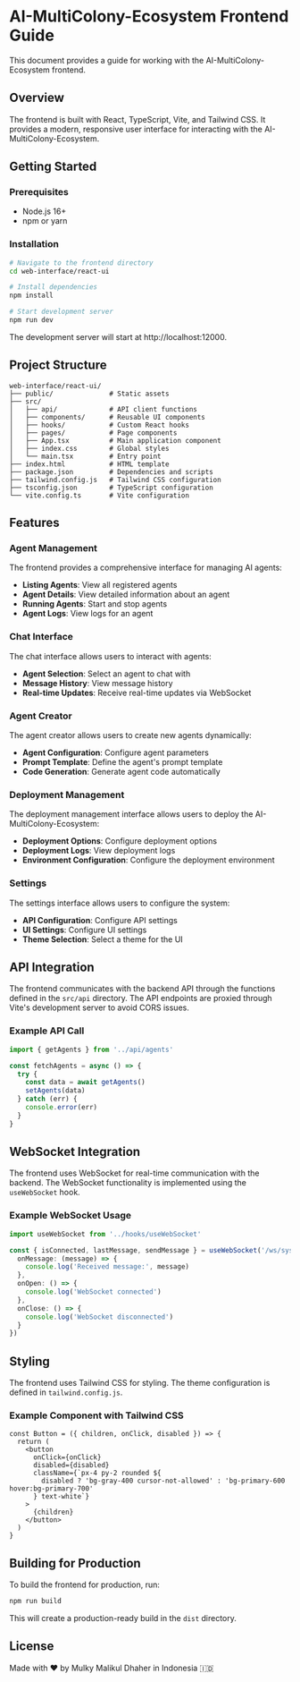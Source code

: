 # AI-MultiColony-Ecosystem Frontend Guide

This document provides a guide for working with the AI-MultiColony-Ecosystem frontend.

## Overview

The frontend is built with React, TypeScript, Vite, and Tailwind CSS. It provides a modern, responsive user interface for interacting with the AI-MultiColony-Ecosystem.

## Getting Started

### Prerequisites

- Node.js 16+
- npm or yarn

### Installation

```bash
# Navigate to the frontend directory
cd web-interface/react-ui

# Install dependencies
npm install

# Start development server
npm run dev
```

The development server will start at http://localhost:12000.

## Project Structure

```
web-interface/react-ui/
├── public/              # Static assets
├── src/
│   ├── api/             # API client functions
│   ├── components/      # Reusable UI components
│   ├── hooks/           # Custom React hooks
│   ├── pages/           # Page components
│   ├── App.tsx          # Main application component
│   ├── index.css        # Global styles
│   └── main.tsx         # Entry point
├── index.html           # HTML template
├── package.json         # Dependencies and scripts
├── tailwind.config.js   # Tailwind CSS configuration
├── tsconfig.json        # TypeScript configuration
└── vite.config.ts       # Vite configuration
```

## Features

### Agent Management

The frontend provides a comprehensive interface for managing AI agents:

- **Listing Agents**: View all registered agents
- **Agent Details**: View detailed information about an agent
- **Running Agents**: Start and stop agents
- **Agent Logs**: View logs for an agent

### Chat Interface

The chat interface allows users to interact with agents:

- **Agent Selection**: Select an agent to chat with
- **Message History**: View message history
- **Real-time Updates**: Receive real-time updates via WebSocket

### Agent Creator

The agent creator allows users to create new agents dynamically:

- **Agent Configuration**: Configure agent parameters
- **Prompt Template**: Define the agent's prompt template
- **Code Generation**: Generate agent code automatically

### Deployment Management

The deployment management interface allows users to deploy the AI-MultiColony-Ecosystem:

- **Deployment Options**: Configure deployment options
- **Deployment Logs**: View deployment logs
- **Environment Configuration**: Configure the deployment environment

### Settings

The settings interface allows users to configure the system:

- **API Configuration**: Configure API settings
- **UI Settings**: Configure UI settings
- **Theme Selection**: Select a theme for the UI

## API Integration

The frontend communicates with the backend API through the functions defined in the `src/api` directory. The API endpoints are proxied through Vite's development server to avoid CORS issues.

### Example API Call

```typescript
import { getAgents } from '../api/agents'

const fetchAgents = async () => {
  try {
    const data = await getAgents()
    setAgents(data)
  } catch (err) {
    console.error(err)
  }
}
```

## WebSocket Integration

The frontend uses WebSocket for real-time communication with the backend. The WebSocket functionality is implemented using the `useWebSocket` hook.

### Example WebSocket Usage

```typescript
import useWebSocket from '../hooks/useWebSocket'

const { isConnected, lastMessage, sendMessage } = useWebSocket('/ws/system', {
  onMessage: (message) => {
    console.log('Received message:', message)
  },
  onOpen: () => {
    console.log('WebSocket connected')
  },
  onClose: () => {
    console.log('WebSocket disconnected')
  }
})
```

## Styling

The frontend uses Tailwind CSS for styling. The theme configuration is defined in `tailwind.config.js`.

### Example Component with Tailwind CSS

```tsx
const Button = ({ children, onClick, disabled }) => {
  return (
    <button
      onClick={onClick}
      disabled={disabled}
      className={`px-4 py-2 rounded ${
        disabled ? 'bg-gray-400 cursor-not-allowed' : 'bg-primary-600 hover:bg-primary-700'
      } text-white`}
    >
      {children}
    </button>
  )
}
```

## Building for Production

To build the frontend for production, run:

```bash
npm run build
```

This will create a production-ready build in the `dist` directory.

## License

Made with ❤️ by Mulky Malikul Dhaher in Indonesia 🇮🇩